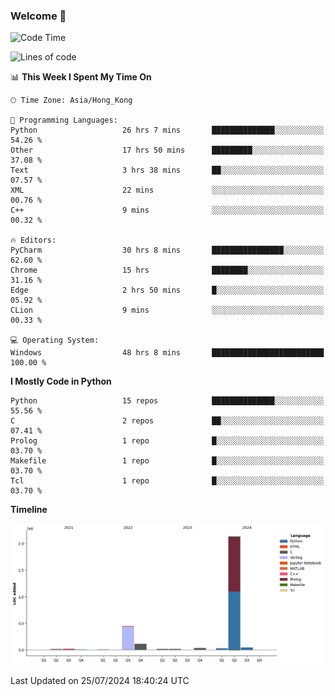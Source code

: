 ### Welcome 👋

<!--START_SECTION:waka-->
![Code Time](http://img.shields.io/badge/Code%20Time-437%20hrs%209%20mins-blue)

![Lines of code](https://img.shields.io/badge/From%20Hello%20World%20I%27ve%20Written-2.8%20million%20lines%20of%20code-blue)

📊 **This Week I Spent My Time On** 

```text
🕑︎ Time Zone: Asia/Hong_Kong

💬 Programming Languages: 
Python                   26 hrs 7 mins       ██████████████░░░░░░░░░░░   54.26 % 
Other                    17 hrs 50 mins      █████████░░░░░░░░░░░░░░░░   37.08 % 
Text                     3 hrs 38 mins       ██░░░░░░░░░░░░░░░░░░░░░░░   07.57 % 
XML                      22 mins             ░░░░░░░░░░░░░░░░░░░░░░░░░   00.76 % 
C++                      9 mins              ░░░░░░░░░░░░░░░░░░░░░░░░░   00.32 % 

🔥 Editors: 
PyCharm                  30 hrs 8 mins       ████████████████░░░░░░░░░   62.60 % 
Chrome                   15 hrs              ████████░░░░░░░░░░░░░░░░░   31.16 % 
Edge                     2 hrs 50 mins       █░░░░░░░░░░░░░░░░░░░░░░░░   05.92 % 
CLion                    9 mins              ░░░░░░░░░░░░░░░░░░░░░░░░░   00.33 % 

💻 Operating System: 
Windows                  48 hrs 8 mins       █████████████████████████   100.00 % 
```

**I Mostly Code in Python** 

```text
Python                   15 repos            ██████████████░░░░░░░░░░░   55.56 % 
C                        2 repos             ██░░░░░░░░░░░░░░░░░░░░░░░   07.41 % 
Prolog                   1 repo              █░░░░░░░░░░░░░░░░░░░░░░░░   03.70 % 
Makefile                 1 repo              █░░░░░░░░░░░░░░░░░░░░░░░░   03.70 % 
Tcl                      1 repo              █░░░░░░░░░░░░░░░░░░░░░░░░   03.70 % 
```



**Timeline**

![Lines of Code chart](https://raw.githubusercontent.com/xhj2501/xhj2501/main/assets/bar_graph.png)


 Last Updated on 25/07/2024 18:40:24 UTC
<!--END_SECTION:waka-->



